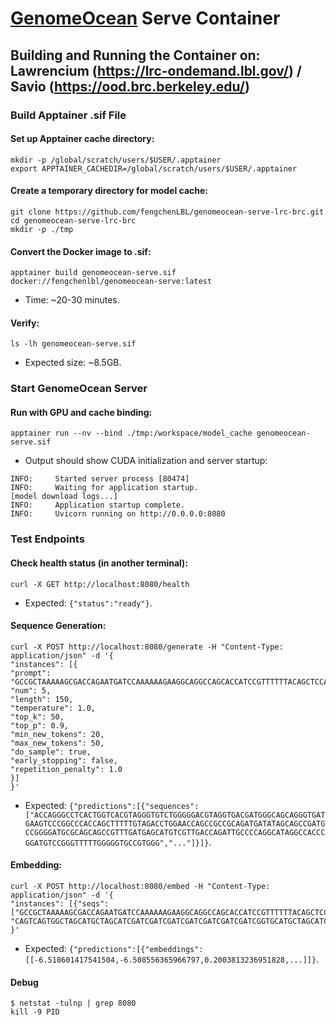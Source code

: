 # [GenomeOcean](https://github.com/jgi-genomeocean/genomeocean) Serve Container

## Building and Running the Container on: Lawrencium (https://lrc-ondemand.lbl.gov/) / Savio (https://ood.brc.berkeley.edu/)

### Build Apptainer .sif File
#### Set up Apptainer cache directory:
```
mkdir -p /global/scratch/users/$USER/.apptainer
export APPTAINER_CACHEDIR=/global/scratch/users/$USER/.apptainer
```

#### Create a temporary directory for model cache:
```
git clone https://github.com/fengchenLBL/genomeocean-serve-lrc-brc.git
cd genomeocean-serve-lrc-brc
mkdir -p ./tmp
```

#### Convert the Docker image to .sif:
```
apptainer build genomeocean-serve.sif docker://fengchenlbl/genomeocean-serve:latest
```
* Time: ~20-30 minutes.

#### Verify:
```
ls -lh genomeocean-serve.sif
```
* Expected size: ~8.5GB.

### Start GenomeOcean Server
#### Run with GPU and cache binding:
```
apptainer run --nv --bind ./tmp:/workspace/model_cache genomeocean-serve.sif
```
  * Output should show CUDA initialization and server startup:
```
INFO:     Started server process [80474]
INFO:     Waiting for application startup.
[model download logs...]
INFO:     Application startup complete.
INFO:     Uvicorn running on http://0.0.0.0:8080
```

### Test Endpoints
#### Check health status (in another terminal):
```
curl -X GET http://localhost:8080/health
```
  * Expected: `{"status":"ready"}`.

#### Sequence Generation:
```
curl -X POST http://localhost:8080/generate -H "Content-Type: application/json" -d '{
"instances": [{
"prompt": "GCCGCTAAAAAGCGACCAGAATGATCCAAAAAAGAAGGCAGGCCAGCACCATCCGTTTTTTACAGCTCCAGAACTTCCTTT",
"num": 5,
"length": 150,
"temperature": 1.0,
"top_k": 50,
"top_p": 0.9,
"min_new_tokens": 20,
"max_new_tokens": 50,
"do_sample": true,
"early_stopping": false,
"repetition_penalty": 1.0
}]
}'
```
  * Expected: `{"predictions":[{"sequences":["ACCAGGGCCTCACTGGTCACGTAGGGTGTCTGGGGGACGTAGGTGACGATGGGCAGCAGGGTGATGAAGTCCCGGCCCACCAGCTTTTTGTAGACCTGGAACCAGCCGCCGCAGATGATATAGCAGCCGATGCCGGGGATGCGCAGCAGCCGTTTGATGAGCATGTCGTTGACCAGATTGCCCCAGGCATAGGCCACCCGGATGTCCGGGTTTTTGGGGGTGCCGTGGG","..."]}]}`.

#### Embedding:
```
curl -X POST http://localhost:8080/embed -H "Content-Type: application/json" -d '{
"instances": [{"seqs":
["GCCGCTAAAAAGCGACCAGAATGATCCAAAAAAGAAGGCAGGCCAGCACCATCCGTTTTTTACAGCTCCAGAACTTCCTTT",
"CAGTCAGTGGCTAGCATGCTAGCATCGATCGATCGATCGATCGATCGATCGATCGGTGCATGCTAGCATCGATCGATCGAA"]}]
}'
```
  * Expected: `{"predictions":[{"embeddings":[[-6.518601417541504,-6.508556365966797,0.2003813236951828,...]]}`.

#### Debug
```
$ netstat -tulnp | grep 8080
kill -9 PID
```
